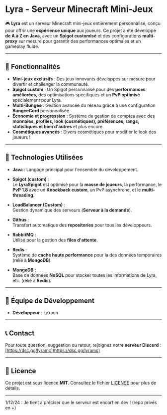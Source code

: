# Lyra - Serveur Minecraft Mini-Jeux

🎮 **Lyra** est un serveur Minecraft mini-jeux entièrement personnalisé, conçu pour offrir une **expérience unique** aux joueurs. Ce projet a été développé **de A à Z en Java**, avec un **Spigot customisé** et des configurations **multi-proxy** sur mesure pour garantir des performances optimales et un gameplay fluide.

---

## 🚀 Fonctionnalités

- **Mini-jeux exclusifs** : Des jeux innovants développés sur mesure pour divertir et challenger la communauté.
- **Spigot custom** : Un Spigot personnalisé pour des **performances améliorées**, des optimisations spécifiques et un **PvP optimisé** spécialement pour Lyra.
- **Multi-Bungee** : Gestion avancée du réseau grâce à une configuration **BungeeCord** personnalisée.
- **Économie et progression** : Système de gestion de comptes avec des **monnaies, profiles, look (cosmétiques), préférences, rangs, statistiques et bien d'autres** et plus encore.
- **Cosmétiques avancés** : Divers cosmétiques pour modifier le look des joueurs !

---

## 🔧 Technologies Utilisées

- **Java** : Langage principal pour l'ensemble du développement.
  
- **Spigot (custom)** :  
  Le **LyraSpigot** est optimisé pour la **masse de joueurs**, la performance, le **PvP 1.8** avec un **Knockback custom**, un PvP asynchrone, et le **multi-threading**.

- **LoadBalancer (Custom)** :  
  Gestion dynamique des serveurs (**Serveur à la demande**).

- **Githus** :  
  Transfert automatique des **repositories** pour tous les développeurs.

- **RabbitMQ** :  
  Utilisé pour la gestion des **files d'attente**.

- **Redis** :  
  Système de **cache haute performance** pour la des données temporaires (relié à **MongoDB**).

- **MongoDB** :  
  Base de données **NoSQL** pour stocker toutes les informations de Lyra, etc. (relié à **Redis**).

---

## 🤝 Équipe de Développement

- **Développeur** : Lyxann

---

## 📞 Contact

Pour toute question, suggestion ou retour, rejoignez notre **serveur Discord** :  
[https://dsc.gg/lyramc](https://dsc.gg/lyramc)

---

## 📜 Licence

Ce projet est sous licence **MIT**. Consultez le fichier [LICENSE](LICENSE) pour plus de détails.

--- 

1/12/24 : Je tient à préciser que le serveur est encort en dev ! (repo privés en +)
